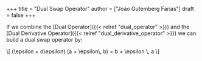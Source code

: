 +++
title = "Dual Swap Operator"
author = ["João Gutemberg Farias"]
draft = false
+++

If we combine the [Dual Operator]({{< relref "dual_operator" >}}) and the [Dual Derivative Operator]({{< relref "dual_derivative_operator" >}}) we can build a dual swap operator by:

\\[ (\epsilon + d\epsilon) (a + \epsilon\\, b) = b + \epsilon \\, a \\]
